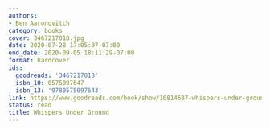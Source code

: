 ```yaml
---
authors:
- Ben Aaronovitch
category: books
cover: 3467217018.jpg
date: 2020-07-28 17:05:07-07:00
end_date: 2020-09-05 18:11:29-07:00
format: hardcover
ids:
  goodreads: '3467217018'
  isbn_10: 0575097647
  isbn_13: '9780575097643'
link: https://www.goodreads.com/book/show/10814687-whispers-under-ground
status: read
title: Whispers Under Ground
---
```

